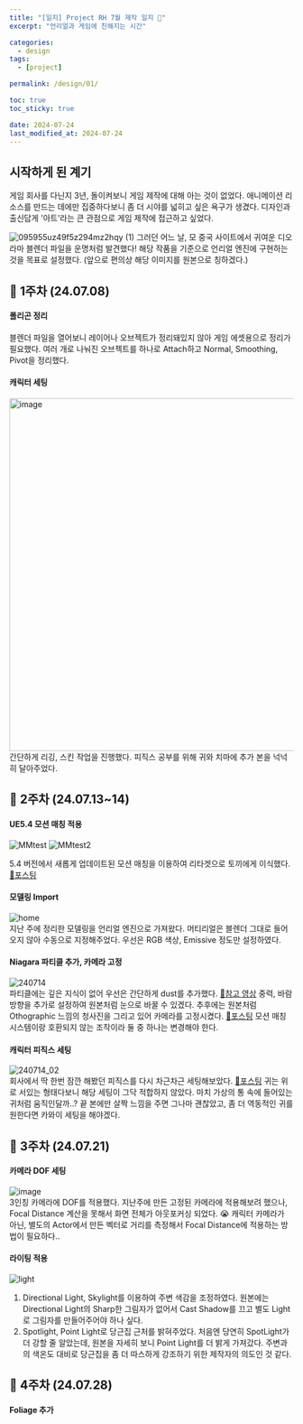 ```yaml
---
title: "[일지] Project RH 7월 제작 일지 🐰"
excerpt: "언리얼과 게임에 친해지는 시간"

categories:
  - design
tags:
  - [project]

permalink: /design/01/

toc: true
toc_sticky: true

date: 2024-07-24
last_modified_at: 2024-07-24
---
```



## 시작하게 된 계기
게임 회사를 다닌지 3년, 돌이켜보니 게임 제작에 대해 아는 것이 없었다.
애니메이션 리소스를 만드는 데에만 집중하다보니 좀 더 시야를 넓히고 싶은 욕구가 생겼다.
디자인과 출신답게 '아트'라는 큰 관점으로 게임 제작에 접근하고 싶었다.


![095955uz49f5z294mz2hqy (1)](https://github.com/user-attachments/assets/6c57da9d-e0eb-4b36-87ec-c323114027ba)
그러던 어느 날, 모 중국 사이트에서 귀여운 디오라마 블렌더 파일을 운명처럼 발견했다! 
해당 작품을 기준으로 언리얼 엔진에 구현하는 것을 목표로 설정했다.
(앞으로 편의상 해당 이미지를 원본으로 칭하겠다.)    



## 🥎 1주차 (24.07.08)

#### 폴리곤 정리
블렌더 파일을 열어보니 레이어나 오브젝트가 정리돼있지 않아 게임 에셋용으로 정리가 필요했다.
여러 개로 나눠진 오브젝트를 하나로 Attach하고 Normal, Smoothing, Pivot을 정리했다.  


#### 캐릭터 세팅
<img width="625" alt="image" src="https://github.com/user-attachments/assets/b0a3e6a9-6221-4a8c-9525-e0a112413e25">
간단하게 리깅, 스킨 작업을 진행했다.
피직스 공부를 위해 귀와 치마에 추가 본을 넉넉히 달아주었다. 



## 🥎 2주차 (24.07.13~14)

#### UE5.4 모션 매칭 적용
![MMtest](https://github.com/user-attachments/assets/581039cc-4f93-46e2-8983-24cc85774946)  ![MMtest2](https://github.com/user-attachments/assets/1c274516-2f21-4b32-951b-b5d5cd84dee6)     


5.4 버전에서 새롭게 업데이트된 모션 매칭을 이용하여 리타겟으로 토끼에게 이식했다. [🔗포스팅](https://jsvin.github.io/ue/06/)  

#### 모델링 Import
![home](https://github.com/user-attachments/assets/30a2e6fe-060b-4333-a440-75f7a08404f7)   
지난 주에 정리한 모델링을 언리얼 엔진으로 가져왔다.
머티리얼은 블렌더 그대로 들어오지 않아 수동으로 지정해주었다.
우선은 RGB 색상, Emissive 정도만 설정하였다.  


#### Niagara 파티클 추가, 카메라 고정
![240714](https://github.com/user-attachments/assets/7f9ca216-50e2-4be5-81c7-159867cf71cf)  
파티클에는 깊은 지식이 없어 우선은 간단하게 dust를 추가했다. [🔗참고 영상](https://youtu.be/2xsR0fQ0bbk?si=Lgm4MY2I8WjIL3Si)
중력, 바람 방향을 추가로 설정하여 원본처럼 눈으로 바꿀 수 있겠다.
추후에는 원본처럼 Othographic 느낌의 청사진을 그리고 있어 카메라를 고정시켰다. [🔗포스팅](https://jsvin.github.io/ue/05/)
모션 매칭 시스템이랑 호환되지 않는 조작이라 둘 중 하나는 변경해야 한다.  


#### 캐릭터 피직스 세팅
![240714_02](https://github.com/user-attachments/assets/8f563a55-4f99-409c-a9a5-af9ceb13ef4d)    
회사에서 딱 한번 잠깐 해봤던 피직스를 다시 차근차근 세팅해보았다. [🔗포스팅](https://jsvin.github.io/ue/04/)
귀는 위로 서있는 형태다보니 해당 세팅이 그닥 적합하지 않았다. 마치 가상의 통 속에 들어있는 귀처럼 움직인달까..?
끝 본에만 살짝 느낌을 주면 그나마 괜찮았고, 좀 더 역동적인 귀를 원한다면 카와이 세팅을 해야겠다.  




## 🥎 3주차 (24.07.21)

#### 카메라 DOF 세팅
![image](https://github.com/user-attachments/assets/09903c38-2be1-4cd8-9a44-210b300da6eb)  
3인칭 카메라에 DOF를 적용했다.
지난주에 만든 고정된 카메라에 적용해보려 했으나, Focal Distance 계산을 못해서 화면 전체가 아웃포커싱 되었다. 😭
캐릭터 카메라가 아닌, 별도의 Actor에서 만든 벡터로 거리를 측정해서 Focal Distance에 적용하는 방법이 필요하다..  


#### 라이팅 적용
![light](https://github.com/user-attachments/assets/7b5661a4-f24f-4698-a506-dbb76ed3d039)  
1. Directional Light, Skylight를 이용하여 주변 색감을 조정하였다.
   원본에는 Directional Light의 Sharp한 그림자가 없어서 Cast Shadow를 끄고 별도 Light로 그림자를 만들어주어야 하나 싶다.    
2. Spotlight, Point Light로 당근집 근처를 밝혀주었다.
   처음엔 당연히 SpotLight가 더 강할 줄 알았는데, 원본을 자세히 보니 Point Light를 더 밝게 가져갔다.
   주변과의 색온도 대비로 당근집을 좀 더 따스하게 강조하기 위한 제작자의 의도인 것 같다.  


## 🥎 4주차 (24.07.28)

#### Foliage 추가



